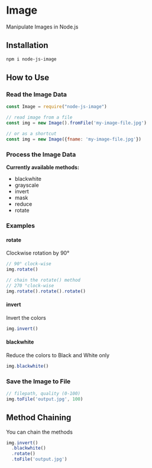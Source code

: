 # Image
Manipulate Images in Node.js


## Installation
``` bash
npm i node-js-image
```

## How to Use

### Read the Image Data

```js
const Image = require("node-js-image")

// read image from a file
const img = new Image().fromFile('my-image-file.jpg')

// or as a shortcut
const img = new Image({fname: 'my-image-file.jpg'})
```

### Process the Image Data

**Currently available methods:**

- blackwhite
- grayscale
- invert
- mask
- reduce
- rotate

### Examples

#### rotate
Clockwise rotation by 90°

```js
// 90° clock-wise
img.rotate()

// chain the rotate() method
// 270 °clock-wise
img.rotate().rotate().rotate()
```

#### invert
Invert the colors

```js
img.invert()
```

#### blackwhite
Reduce the colors to Black and White only

```js
img.blackwhite()
```


### Save the Image to File
```js
// filepath, quality (0-100)
img.toFile('output.jpg', 100)
```

## Method Chaining
You can chain the methods

```js
img.invert()
  .blackwhite()
  .rotate()
  .toFile('output.jpg')
```
